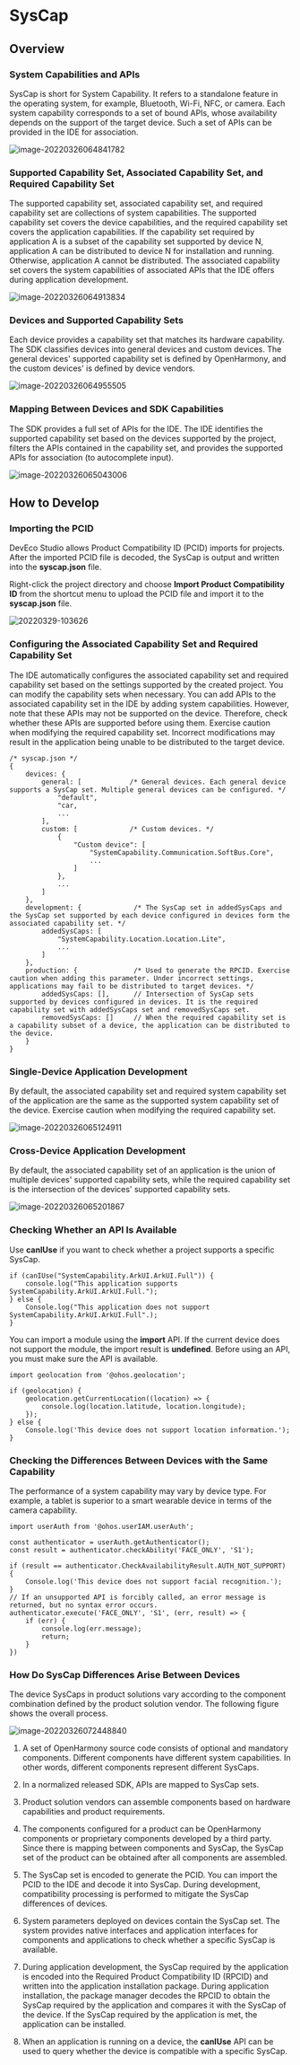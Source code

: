 # SysCap

## Overview

### System Capabilities and APIs

SysCap is short for System Capability. It refers to a standalone feature in the operating system, for example, Bluetooth, Wi-Fi, NFC, or camera. Each system capability corresponds to a set of bound APIs, whose availability depends on the support of the target device. Such a set of APIs can be provided in the IDE for association.

![image-20220326064841782](figures/image-20220326064841782.png)



### Supported Capability Set, Associated Capability Set, and Required Capability Set

The supported capability set, associated capability set, and required capability set are collections of system capabilities.
The supported capability set covers the device capabilities, and the required capability set covers the application capabilities. If the capability set required by application A is a subset of the capability set supported by device N, application A can be distributed to device N for installation and running. Otherwise, application A cannot be distributed.
The associated capability set covers the system capabilities of associated APIs that the IDE offers during application development.

![image-20220326064913834](figures/image-20220326064913834.png)



### Devices and Supported Capability Sets

Each device provides a capability set that matches its hardware capability.
The SDK classifies devices into general devices and custom devices. The general devices' supported capability set is defined by OpenHarmony, and the custom devices' is defined by device vendors.

![image-20220326064955505](figures/image-20220326064955505.png)



### Mapping Between Devices and SDK Capabilities

The SDK provides a full set of APIs for the IDE. The IDE identifies the supported capability set based on the devices supported by the project, filters the APIs contained in the capability set, and provides the supported APIs for association (to autocomplete input).

![image-20220326065043006](figures/image-20220326065043006.png)



## How to Develop

### Importing the PCID

DevEco Studio allows Product Compatibility ID (PCID) imports for projects. After the imported PCID file is decoded, the SysCap is output and written into the **syscap.json** file.

Right-click the project directory and choose **Import Product Compatibility ID** from the shortcut menu to upload the PCID file and import it to the **syscap.json** file.

![20220329-103626](figures/20220329-103626.gif)



### Configuring the Associated Capability Set and Required Capability Set

The IDE automatically configures the associated capability set and required capability set based on the settings supported by the created project. You can modify the capability sets when necessary.
You can add APIs to the associated capability set in the IDE by adding system capabilities. However, note that these APIs may not be supported on the device. Therefore, check whether these APIs are supported before using them.
Exercise caution when modifying the required capability set. Incorrect modifications may result in the application being unable to be distributed to the target device.

```
/* syscap.json */
{
	devices: {
		general: [            /* General devices. Each general device supports a SysCap set. Multiple general devices can be configured. */
			"default",
			"car,
			...
		],
		custom: [             /* Custom devices. */
			{
				"Custom device": [
					"SystemCapability.Communication.SoftBus.Core",
					...
				]
			},
			...
		]
	},
	development: {             /* The SysCap set in addedSysCaps and the SysCap set supported by each device configured in devices form the associated capability set. */
		addedSysCaps: [
			"SystemCapability.Location.Location.Lite",
			...
		]
	},
	production: {              /* Used to generate the RPCID. Exercise caution when adding this parameter. Under incorrect settings, applications may fail to be distributed to target devices. */
		addedSysCaps: [],      // Intersection of SysCap sets supported by devices configured in devices. It is the required capability set with addedSysCaps set and removedSysCaps set.
		removedSysCaps: []     // When the required capability set is a capability subset of a device, the application can be distributed to the device.
	}
}
```



### Single-Device Application Development

By default, the associated capability set and required system capability set of the application are the same as the supported system capability set of the device. Exercise caution when modifying the required capability set.

![image-20220326065124911](figures/image-20220326065124911.png)



### Cross-Device Application Development

By default, the associated capability set of an application is the union of multiple devices' supported capability sets, while the required capability set is the intersection of the devices' supported capability sets.

![image-20220326065201867](figures/image-20220326065201867.png)



### Checking Whether an API Is Available

Use **canIUse** if you want to check whether a project supports a specific SysCap.

```
if (canIUse("SystemCapability.ArkUI.ArkUI.Full")) {
	console.log("This application supports SystemCapability.ArkUI.ArkUI.Full.");
} else {
	Console.log("This application does not support SystemCapability.ArkUI.ArkUI.Full".);
}
```

You can import a module using the **import** API. If the current device does not support the module, the import result is **undefined**. Before using an API, you must make sure the API is available.

```
import geolocation from '@ohos.geolocation';

if (geolocation) {
	geolocation.getCurrentLocation((location) => {
		console.log(location.latitude, location.longitude);
	});
} else {
	Console.log('This device does not support location information.');
}
```



### Checking the Differences Between Devices with the Same Capability

The performance of a system capability may vary by device type. For example, a tablet is superior to a smart wearable device in terms of the camera capability.

```
import userAuth from '@ohos.userIAM.userAuth';

const authenticator = userAuth.getAuthenticator();
const result = authenticator.checkAbility('FACE_ONLY', 'S1');

if (result == authenticator.CheckAvailabilityResult.AUTH_NOT_SUPPORT) {
	Console.log('This device does not support facial recognition.');
}
// If an unsupported API is forcibly called, an error message is returned, but no syntax error occurs.
authenticator.execute('FACE_ONLY', 'S1', (err, result) => {
	if (err) {
		console.log(err.message);
		return;
	}
})
```


### How Do SysCap Differences Arise Between Devices

The device SysCaps in product solutions vary according to the component combination defined by the product solution vendor. The following figure shows the overall process.

![image-20220326072448840](figures/image-20220326072448840.png)

1. A set of OpenHarmony source code consists of optional and mandatory components. Different components have different system capabilities. In other words, different components represent different SysCaps.

2. In a normalized released SDK, APIs are mapped to SysCap sets.

3. Product solution vendors can assemble components based on hardware capabilities and product requirements.

4. The components configured for a product can be OpenHarmony components or proprietary components developed by a third party. Since there is mapping between components and SysCap, the SysCap set of the product can be obtained after all components are assembled.

5. The SysCap set is encoded to generate the PCID. You can import the PCID to the IDE and decode it into SysCap. During development, compatibility processing is performed to mitigate the SysCap differences of devices.

6. System parameters deployed on devices contain the SysCap set. The system provides native interfaces and application interfaces for components and applications to check whether a specific SysCap is available.

7. During application development, the SysCap required by the application is encoded into the Required Product Compatibility ID (RPCID) and written into the application installation package. During application installation, the package manager decodes the RPCID to obtain the SysCap required by the application and compares it with the SysCap of the device. If the SysCap required by the application is met, the application can be installed.

8. When an application is running on a device, the **canIUse** API can be used to query whether the device is compatible with a specific SysCap.
